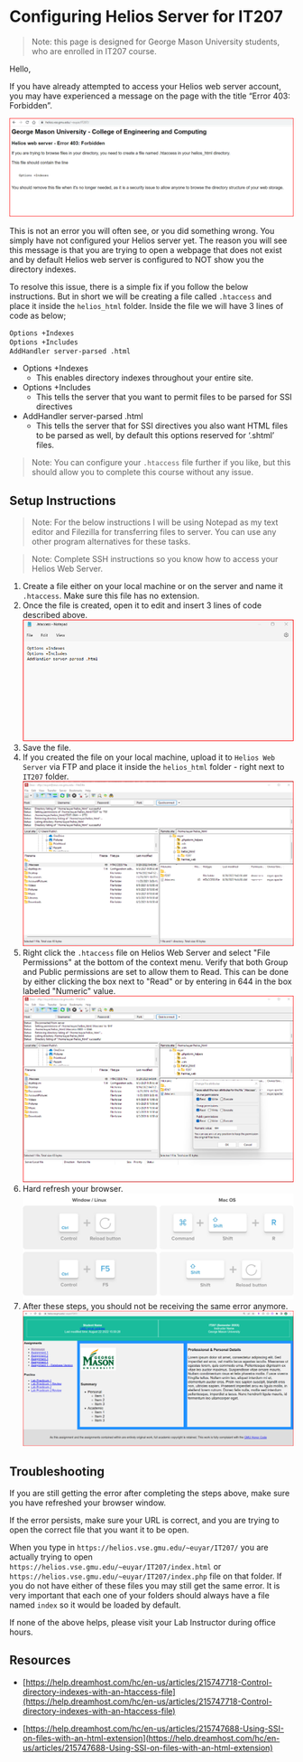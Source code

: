 # Configuring Helios Server for IT207

>Note: this page is designed for George Mason University students, who are enrolled in IT207 course.

Hello,

If you have already attempted to access your Helios web server account, you may have experienced a message on the page with the title “Error 403: Forbidden”.

![Error](./images/error.png)

This is not an error you will often see, or you did something wrong. You simply have not configured your Helios server yet. The reason you will see this message is that you are trying to open a webpage that does not exist and by default Helios web server is configured to NOT show you the directory indexes.

To resolve this issue, there is a simple fix if you follow the below instructions. But in short we will be creating a file called `.htaccess` and place it inside the `helios_html` folder. Inside the file we will have 3 lines of code as below;

```
Options +Indexes
Options +Includes
AddHandler server-parsed .html
```

-   Options +Indexes
	-   This enables directory indexes throughout your entire site.
-   Options +Includes
	-   This tells the server that you want to permit files to be parsed for SSI directives
-   AddHandler server-parsed .html
	-   This tells the server that for SSI directives you also want HTML files to be parsed as well, by default this options reserved for ‘.shtml’ files.
    
> Note: You can configure your `.htaccess` file further if you like, but this should allow you to complete this course without any issue.

## Setup Instructions
> Note: For the below instructions I will be using Notepad as my text editor and Filezilla for transferring files to server. You can use any other program alternatives for these tasks.

>Note:  Complete SSH instructions so you know how to access your Helios Web Server.

1. Create a file either on your local machine or on the server and name it `.htaccess`. Make sure this file has no extension. 
2. Once the file is created, open it to edit and insert 3 lines of code described above.
![htaccess](./images/htaccess.png)
3. Save the file.
4. If you created the file on your local machine, upload it to `Helios Web Server` via FTP and place it inside the `helios_html` folder -  right next to `IT207` folder.
![server](./images/server.png)
5. Right click the `.htaccess` file on Helios Web Server  and select "File Permissions" at the bottom of the context menu. Verify that both Group and Public permissions are set to allow them to Read. This can be done by either clicking the box next to "Read" or by entering in 644 in the box labeled "Numeric" value.
![permissions](./images/permission-644.png)
6. Hard refresh your browser.
![refresh](./images/hard-refresh-browser-chrome.jpg)
7. After these steps, you should not be receiving the same error anymore. 
![success](./images/success.png)

## Troubleshooting
If you are still getting the error after completing the steps above, make sure you have refreshed your browser window.

If the error persists, make sure your URL is correct, and you are trying to open the correct file that you want it to be open. 

When you type in `https://helios.vse.gmu.edu/~euyar/IT207/` you are actually trying to open `https://helios.vse.gmu.edu/~euyar/IT207/index.html` or `https://helios.vse.gmu.edu/~euyar/IT207/index.php` file on that folder. If you do not have either of these files you may still get the same error. It is very important that each one of your folders should always have a file named `index` so it would be loaded by default.

If none of the above helps, please visit your Lab Instructor during office hours.
## Resources

-   [https://help.dreamhost.com/hc/en-us/articles/215747718-Control-directory-indexes-with-an-htaccess-file](https://help.dreamhost.com/hc/en-us/articles/215747718-Control-directory-indexes-with-an-htaccess-file)
    
-   [https://help.dreamhost.com/hc/en-us/articles/215747688-Using-SSI-on-files-with-an-html-extension](https://help.dreamhost.com/hc/en-us/articles/215747688-Using-SSI-on-files-with-an-html-extension)
